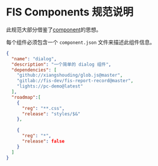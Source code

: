 FIS Components 规范说明
====

此规范大部分借鉴了[component](https://github.com/componentjs/component)的思想。

每个组件必须包含一个 `component.json` 文件来描述此组件信息。

```json
{
  "name": "dialog",
  "description": "一个简单的 dialog 组件",
  "dependencies": [
    "github://xiangshouding/glob.js@master",
    "gitlab://fis-dev/fis-report-record@master",
    "lights://pc-demo@latest"
  ],
  "roadmap":[
    {
      "reg": "**.css",
      "release": "styles/$&"
    },
    
    {
      "reg": "*",
      "release": false
    }
  ]
}
```

